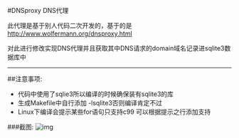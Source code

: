 
#DNSproxy DNS代理

此代理是基于别人代码二次开发的，基于的是 http://www.wolfermann.org/dnsproxy.html

对此进行修改实现DNS代理并且获取其中DNS请求的domain域名记录进sqlite3数据库中

----------

##注意事项:

 * 代码中使用了sqlie3所以编译的时候确保装有sqlite3的库
 * 生成Makefile中自行添加 -lsqlite3否则编译肯定不过
 * Linux下编译会提示某些for语句只支持c99 可以根据提示之行添加支持
 

###截图:
![img]()          